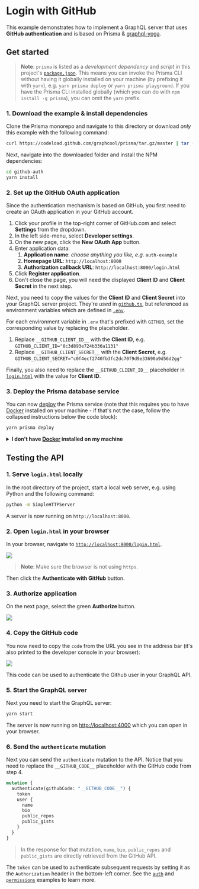 # Login with GitHub

This example demonstrates how to implement a GraphQL server that uses **GitHub authentication** and is based on Prisma & [graphql-yoga](https://github.com/graphcool/graphql-yoga).

## Get started

> **Note**: `prisma` is listed as a _development dependency_ and _script_ in this project's [`package.json`](./package.json). This means you can invoke the Prisma CLI without having it globally installed on your machine (by prefixing it with `yarn`), e.g. `yarn prisma deploy` or `yarn prisma playground`. If you have the Prisma CLI installed globally (which you can do with `npm install -g prisma`), you can omit the `yarn` prefix.

### 1. Download the example & install dependencies

Clone the Prisma monorepo and navigate to this directory or download _only_ this example with the following command:

```sh
curl https://codeload.github.com/graphcool/prisma/tar.gz/master | tar -xz --strip=2 prisma-master/examples/github-auth
```

Next, navigate into the downloaded folder and install the NPM dependencies:

```sh
cd github-auth
yarn install
```

### 2. Set up the GitHub OAuth application

Since the authentication mechanism is based on GitHub, you first need to create an OAuth application in your GitHub account.

1. Click your profile in the top-right corner of GitHub.com and select **Settings** from the dropdown.
1. In the left side-menu, select **Developer settings**.
1. On the new page, click the **New OAuth App** button.
1. Enter application data:
    1. **Application name**: _choose anything you like, e.g._ `auth-example`
    1. **Homepage URL**: `http://localhost:8000`
    1. **Authorization callback URL**: `http://localhost:8000/login.html`
1. Click **Register application**.
1. Don't close the page, you will need the displayed **Client ID** and **Client Secret** in the next step.

Next, you need to copy the values for the **Client ID** and **Client Secret** into your GraphQL server project. They're _used_ in [`github.ts`](./src/github.ts), but referenced as environment variables which are defined in [`.env`](./.env).

For each environment variable in `.env` that's prefixed with `GITHUB`, set the corresponding value by replacing the placeholder.

1. Replace `__GITHUB_CLIENT_ID__` with the **Client ID**, e.g. `GITHUB_CLIENT_ID="0c3d893e724b336a1131"`
1. Replace `__GITHUB_CLIENT_SECRET__` with the **Client Secret**, e.g. `GITHUB_CLIENT_SECRET="c0f4ecf2740fb3fc2dc70f9d9e33690a9d56d2gg"`

Finally, you also need to replace the `__GITHUB_CLIENT_ID__` placeholder in [`login.html`](./login.html#L6) with the value for **Client ID**.

### 3. Deploy the Prisma database service

You can now [deploy](https://www.prismagraphql.com/docs/reference/cli-command-reference/database-service/prisma-deploy-kee1iedaov) the Prisma service (note that this requires you to have [Docker](https://www.docker.com) installed on your machine - if that's not the case, follow the collapsed instructions below the code block):

```sh
yarn prisma deploy
```

<details>
 <summary><strong>I don't have <a href="https://www.docker.com">Docker</a> installed on my machine</strong></summary>

To deploy your service to a public cluster (rather than locally with Docker), you need to perform the following steps:

1. Remove the `cluster` property from `prisma.yml`.
1. Run `yarn prisma deploy`.
1. When prompted by the CLI, select a public cluster (e.g. `prisma-eu1` or `prisma-us1`).
1. Set the value of the `PRISMA_ENDPOINT` environment variable in [`.env`](./.env#L2) to the HTTP endpoint that was printed after the previous command.

</details>

## Testing the API

### 1. Serve `login.html` locally

In the root directory of the project, start a local web server, e.g. using Python and the following command:

```sh
python -m SimpleHTTPServer
```

A server is now running on `http://localhost:8000`.

### 2. Open `login.html` in your browser

In your browser, navigate to [`http://localhost:8000/login.html`](http://localhost:8000/login.html).

![](https://imgur.com/V9ppfuW.png)

> **Note**: Make sure the browser is not using `https`.

Then click the **Authenticate with GitHub** button.

### 3. Authorize application

On the next page, select the green **Authorize <your-username>** button.

![](https://imgur.com/2wFZO2D.png)

### 4. Copy the GitHub code

You now need to copy the `code` from the URL you see in the address bar (it's also printed to the developer console in your browser):

![](https://imgur.com/boYso3p.png)

This code can be used to authenticate the Github user in your GraphQL API.

### 5. Start the GraphQL server

Next you need to start the GraphQL server:

```sh
yarn start
```

The server is now running on [http://localhost:4000](http://localhost:4000) which you can open in your browser.

### 6. Send the `authenticate` mutation

Next you can send the `authenticate` mutation to the API. Notice that you need to replace the `__GITHUB_CODE__` placeholder with the GitHub code from step 4.

```graphql
mutation {
  authenticate(githubCode: "__GITHUB_CODE__") {
    token
    user {
      name
      bio
      public_repos
      public_gists
    }
  }
}
```

> In the response for that mutation, `name`, `bio`, `public_repos` and `public_gists` are directly retrieved from the GitHub API.

The `token` can be used to authenticate subsequent requests by setting it as the `Authorization` header in the bottom-left corner. See the [`auth`](../auth) and [`permissions`](../permissions) examples to learn more.
